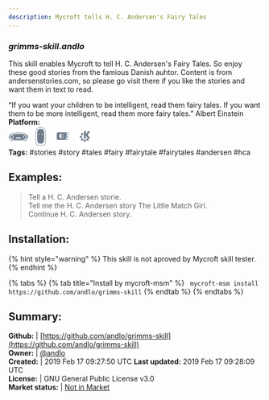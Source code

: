 ```yaml
---
description: Mycroft tells H. C. Andersen's Fairy Tales
---
```


### _grimms-skill.andlo_  
This skill enables Mycroft to tell H. C. Andersen's Fairy Tales. So enjoy these good stories from the famious Danish auhtor.
Content is from andersenstories.com, so please go visit there if you like the stories and want them in text to read.

“If you want your children to be intelligent, read them fairy tales. If you want them to be more
intelligent, read them more fairy tales.”
Albert Einstein  
**Platform:**  
 ![Mark I](../.gitbook/assets/mark-1-icon.png)  ![Mark II](../.gitbook/assets/mark-2-icon.png)  ![Picroft](../.gitbook/assets/picroft-icon.png)  ![plasmoid](../.gitbook/assets/kde.png)   
**Tags:** \#stories \#story \#tales \#fairy \#fairytale \#fairytales \#andersen \#hca   
## Examples:  
> Tell a H. C. Andersen storie.  
> Tell me the H. C. Andersen story The Little Match Girl.  
> Continue H. C. Andersen story.  
  
## Installation:  
{% hint style="warning" %}
This skill is not aproved by Mycroft skill tester.
{% endhint %}
    
{% tabs %}
{% tab title="Install by mycroft-msm" %}
``` mycroft-msm install https://github.com/andlo/grimms-skill```
{% endtab %}
  {% endtabs %}
    
## Summary:  
**Github:** | [https://github.com/andlo/grimms-skill](https://github.com/andlo/grimms-skill)  
**Owner:** | [@andlo](https://github.com/andlo)  
**Created:** | 2019 Feb 17 09:27:50 UTC  **Last updated:** 2019 Feb 17 09:28:09 UTC  
**License:** | GNU General Public License v3.0  
**Market status:** | [Not in Market](https://market.mycroft.ai/skill/)  
